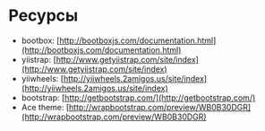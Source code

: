 # Ресурсы
- bootbox: [http://bootboxjs.com/documentation.html](http://bootboxjs.com/documentation.html)
- yiistrap: [http://www.getyiistrap.com/site/index](http://www.getyiistrap.com/site/index)
- yiiwheels: [http://yiiwheels.2amigos.us/site/index](http://yiiwheels.2amigos.us/site/index)
- bootstrap: [http://getbootstrap.com/](http://getbootstrap.com/)
- Ace theme: [http://wrapbootstrap.com/preview/WB0B30DGR](http://wrapbootstrap.com/preview/WB0B30DGR)